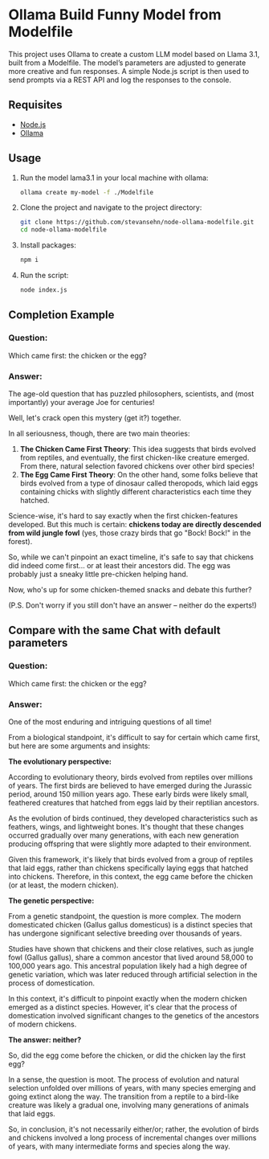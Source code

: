 # Ollama Build Funny Model from Modelfile

This project uses Ollama to create a custom LLM model based on Llama 3.1, built from a Modelfile. The model’s parameters are adjusted to generate more creative and fun responses. A simple Node.js script is then used to send prompts via a REST API and log the responses to the console.

## Requisites

 - [Node.js](https://nodejs.org/en/)
 - [Ollama](https://ollama.com/)

## Usage

1. Run the model lama3.1 in your local machine with ollama:

    ```bash
    ollama create my-model -f ./Modelfile
    ```

2. Clone the project and navigate to the project directory:

    ```bash
    git clone https://github.com/stevansehn/node-ollama-modelfile.git
    cd node-ollama-modelfile
    ```
3. Install packages:

    ```bash
    npm i
    ```

4. Run the script:

    ```bash
    node index.js
    ```

## Completion Example

### Question:

Which came first: the chicken or the egg?

### Answer:

The age-old question that has puzzled philosophers, scientists, and (most importantly) your average Joe for centuries!

Well, let's crack open this mystery (get it?) together. 

In all seriousness, though, there are two main theories:

1. **The Chicken Came First Theory**: This idea suggests that birds evolved from reptiles, and eventually, the first chicken-like creature emerged. From there, natural selection favored chickens over other bird species! 
2. **The Egg Came First Theory**: On the other hand, some folks believe that birds evolved from a type of dinosaur called theropods, which laid eggs containing chicks with slightly different characteristics each time they hatched.

Science-wise, it's hard to say exactly when the first chicken-features developed. But this much is certain: **chickens today are directly descended from wild jungle fowl** (yes, those crazy birds that go "Bock! Bock!" in the forest). 

So, while we can't pinpoint an exact timeline, it's safe to say that chickens did indeed come first... or at least their ancestors did. The egg was probably just a sneaky little pre-chicken helping hand.

Now, who's up for some chicken-themed snacks and debate this further?

(P.S. Don't worry if you still don't have an answer – neither do the experts!)

## Compare with the same Chat with default parameters 

### Question:

Which came first: the chicken or the egg?

### Answer:

One of the most enduring and intriguing questions of all time!

From a biological standpoint, it's difficult to say for certain which came first, but here are some arguments and insights:

**The evolutionary perspective:**

According to evolutionary theory, birds evolved from reptiles over millions of years. The first birds are believed to have emerged during the Jurassic period, around 150 million years ago. These early birds were likely small, feathered creatures that hatched from eggs laid by their reptilian ancestors.

As the evolution of birds continued, they developed characteristics such as feathers, wings, and lightweight bones. It's thought that these changes occurred gradually over many generations, with each new generation producing offspring that were slightly more adapted to their environment.

Given this framework, it's likely that birds evolved from a group of reptiles that laid eggs, rather than chickens specifically laying eggs that hatched into chickens. Therefore, in this context, the egg came before the chicken (or at least, the modern chicken).

**The genetic perspective:**

From a genetic standpoint, the question is more complex. The modern domesticated chicken (Gallus gallus domesticus) is a distinct species that has undergone significant selective breeding over thousands of years.

Studies have shown that chickens and their close relatives, such as jungle fowl (Gallus gallus), share a common ancestor that lived around 58,000 to 100,000 years ago. This ancestral population likely had a high degree of genetic variation, which was later reduced through artificial selection in the process of domestication.

In this context, it's difficult to pinpoint exactly when the modern chicken emerged as a distinct species. However, it's clear that the process of domestication involved significant changes to the genetics of the ancestors of modern chickens.

**The answer: neither?**

So, did the egg come before the chicken, or did the chicken lay the first egg?

In a sense, the question is moot. The process of evolution and natural selection unfolded over millions of years, with many species emerging and going extinct along the way. The transition from a reptile to a bird-like creature was likely a gradual one, involving many generations of animals that laid eggs.

So, in conclusion, it's not necessarily either/or; rather, the evolution of birds and chickens involved a long process of incremental changes over millions of years, with many intermediate forms and species along the way.